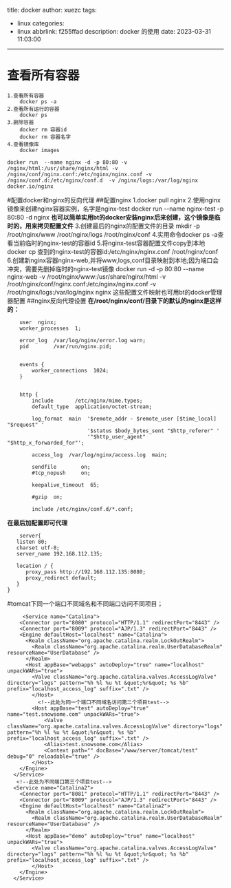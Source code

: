 title: docker
author: xuezc
tags:
  - linux
categories:
  - linux
abbrlink: f255ffad
description: docker 的使用
date: 2023-03-31 11:03:00
---
# 查看所有容器
    1.查看所有容器
        docker ps -a
    2.查看所有运行的容器
        docker ps
    3.删除容器
        docker rm 容器id
        docker rm 容器名字
    4.查看镜像库
        docker images
    
    docker run  --name nginx -d -p 80:80 -v /nginx/html:/usr/share/nginx/html -v /nginx/conf/nginx.conf:/etc/nginx/nginx.conf -v /nginx/conf.d:/etc/nginx/conf.d  -v /nginx/logs:/var/log/nginx docker.io/nginx
    
    
#配置docker和nginx的反向代理
##配置nginx
    1.docker pull nginx
    2.使用nginx镜像来创建nginx容器实例，名字是nginx-test
        docker run --name nginx-test -p 80:80 -d nginx
    **也可以简单实用bt的docker安装nginx后来创建，这个镜像是临时的，用来拷贝配置文件**
    3.创建最后的nginx的配置文件的目录
        mkdir -p /root/nginx/www /root/nginx/logs /root/nginx/conf
    4.实用命令docker ps -a查看当前临时的nginx-test的容器id
    5.将nginx-test容器配置文件copy到本地
        docker cp 查到的nginx-test的容器id:/etc/nginx/nginx.conf /root/nginx/conf
    6.创建新nginx容器nginx-web,并将www,logs,conf目录映射到本地;因为端口会冲突，需要先删掉临时的nginx-test镜像
        docker run -d -p 80:80 --name nginx-web -v /root/nginx/www:/usr/share/nginx/html -v /root/nginx/conf/nginx.conf:/etc/nginx/nginx.conf -v /root/nginx/logs:/var/log/nginx nginx
    这些配置文件映射也可用bt的docker管理器配置
##nginx反向代理设置
**在/root/nginx/conf/目录下的默认的nginx是这样的：**
```
    user  nginx;
    worker_processes  1;
    
    error_log  /var/log/nginx/error.log warn;
    pid        /var/run/nginx.pid;
    
    
    events {
        worker_connections  1024;
    }
    
    
    http {
        include       /etc/nginx/mime.types;
        default_type  application/octet-stream;
    
        log_format  main  '$remote_addr - $remote_user [$time_local] "$request" '
                          '$status $body_bytes_sent "$http_referer" '
                          '"$http_user_agent" "$http_x_forwarded_for"';
    
        access_log  /var/log/nginx/access.log  main;
    
        sendfile        on;
        #tcp_nopush     on;
    
        keepalive_timeout  65;
    
        #gzip  on;
    
        include /etc/nginx/conf.d/*.conf;
```
**在最后加配置即可代理**

        server{
       listen 80;
       charset utf-8;
       server_name 192.168.112.135;
 
       location / {
          proxy_pass http://192.168.112.135:8080;
          proxy_redirect default;
       }
    }
#tomcat下同一个端口不同域名和不同端口访问不同项目；
```
     <Service name="Catalina">
    <Connector port="8080" protocol="HTTP/1.1" redirectPort="8443" />
    <Connector port="8009" protocol="AJP/1.3" redirectPort="8443" />
    <Engine defaultHost="localhost" name="Catalina">
      <Realm className="org.apache.catalina.realm.LockOutRealm">
        <Realm className="org.apache.catalina.realm.UserDatabaseRealm" resourceName="UserDatabase" />
      </Realm>
      <Host appBase="webapps" autoDeploy="true" name="localhost" unpackWARs="true">
        <Valve className="org.apache.catalina.valves.AccessLogValve" directory="logs" pattern="%h %l %u %t &quot;%r&quot; %s %b" prefix="localhost_access_log" suffix=".txt" />
	  	</Host>
	  	  <!--此处为同一个端口不同域名访问第二个项目test-->	
	  	<Host appBase="test" autoDeploy="true" name="test.snowsome.com" unpackWARs="true">
			<Valve className="org.apache.catalina.valves.AccessLogValve" directory="logs" pattern="%h %l %u %t &quot;%r&quot; %s %b" prefix="localhost_access_log" suffix=".txt" />
			<Alias>test.snowsome.com</Alias>
			<Context path="" docBase="/www/server/tomcat/test" debug="0" reloadable="true" />  
		</Host>
    </Engine>
  </Service>
   <!--此处为不同端口第三个项目test-->
  <Service name="Catalina2">
    <Connector port="8081" protocol="HTTP/1.1" redirectPort="8443" />
    <Connector port="8009" protocol="AJP/1.3" redirectPort="8443" />
    <Engine defaultHost="localhost" name="Catalina2">
      <Realm className="org.apache.catalina.realm.LockOutRealm">
        <Realm className="org.apache.catalina.realm.UserDatabaseRealm" resourceName="UserDatabase" />
      </Realm>
      <Host appBase="demo" autoDeploy="true" name="localhost" unpackWARs="true">
        <Valve className="org.apache.catalina.valves.AccessLogValve" directory="logs" pattern="%h %l %u %t &quot;%r&quot; %s %b" prefix="localhost_access_log" suffix=".txt" />
	  	</Host>
    </Engine>
  </Service>
```